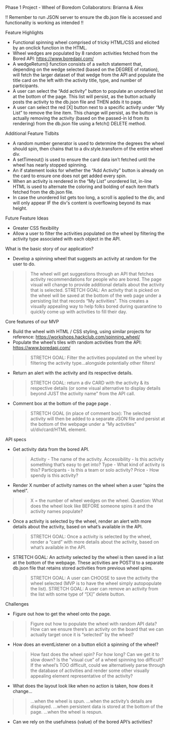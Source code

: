 Phase 1 Project - Wheel of Boredom
Collaborators: Brianna & Alex

!! Remember to run JSON server to ensure the db.json file is accessed and functionality is working as intended !!

Feature Highlights
- Functional spinning wheel comprised of tricky HTML/CSS and elicited by an onclick function in the HTML.
- Wheel wedges are populated by 8 random activities fetched from the Bored API: https://www.boredapi.com/
-  A wedgeReturn() function consists of a switch statement that, depending on the wedge selected (based on the DEGREE of rotation), will fetch the larger dataset of that wedge from the API and populate the title card on the left with the activity title, type, and number of participants.
- A user can select the “Add activity” button to populate an unordered list at the bottom of the page. This list will persist, as the button actually posts the activity to the db.json file and THEN adds it to page.
- A user can select the red [X] button next to a specific activity under “My List” to remove the line item. This change will persist, as the button is actually removing the activity (based on the passed-in Id from its rendering) from the db.json file using a fetch() DELETE method.

Additional Feature Tidbits
- A random number generator is used to determine the degrees the wheel should spin, then chains that to a div.style.transform of the entire wheel div.
- A setTimeout() is used to ensure the card data isn’t fetched until the wheel has nearly stopped spinning.
- An if statement looks for whether the “Add Activity” button is already on the card to ensure one does not get added every spin.
- When an activity is rendered in the “My List” unordered list, in-line HTML is used to alternate the coloring and bolding of each item that’s fetched from the db.json file.
- In case the unordered list gets too long, a scroll is applied to the div, and will only appear IF the div's content is overflowing beyond its max height.

Future Feature Ideas
- Greater CSS flexibility
- Allow a user to filter the activities populated on the wheel by filtering the activity type associated with each object in the API.

What is the basic story of our application?
- Develop a spinning wheel that suggests an activity at random for the user to do.
>> The wheel will get suggestions through an API that fetches activity recommendations for people who are bored.
>> The page visual will change to provide additional details about the activity that is selected.
>> STRETCH GOAL: An activity that is picked on the wheel will be saved at the bottom of the web page under a persisting list that records “My activities".
>> This creates a visually appealing way to help folks bored during quarantine to quickly come up with activities to fill their day.

Core features of our MVP
- Build the wheel with HTML / CSS styling, using similar projects for reference: https://workshops.hackclub.com/spinning_wheel/
- Populate the wheel’s tiles with random activities from the API: https://www.boredapi.com/
>> STRETCH GOAL: Filter the activities populated on the wheel by filtering the activity type…alongside potentially other filters!
- Return an alert with the activity and its respective details.
>> STRETCH GOAL: return a div CARD with the activity & its respective details (or some visual alternative to display details beyond JUST the activity name” from the API call.
- Comment box at the bottom of the page page .
>> STRETCH GOAL (in place of comment box): The selected activity will then be added to a separate JSON file and persist at the bottom of the webpage under a “My activities” ul/div/card/HTML element.

API specs
- Get activity data from the bored API.
>> Activity - The name of the activity.
>> Accessibility - Is this activity something that’s easy to get into?
>> Type - What kind of activity is this?
>> Participants - Is this a team or solo activity?
>> Price - How spendy is this activity?
- Render X number of activity names on the wheel when a user “spins the wheel".
>> X = the number of wheel wedges on the wheel.
>> Question: What does the wheel look like BEFORE someone spins it and the activity names populate?
- Once a activity is selected by the wheel, render an alert with more details about the activity, based on what’s available in the API.
>> STRETCH GOAL: Once a activity is selected by the wheel, render a “card” with more details about the activity, based on what’s available in the API.
- STRETCH GOAL: An activity selected by the wheel is then saved in a list at the bottom of the webpage. These activities are POST’d to a separate db.json file that retains stored activities from previous wheel spins.
>> STRETCH GOAL: A user can CHOOSE to save the activity the wheel selected (MVP is to have the wheel simply autopopulate the list).
>> STRETCH GOAL: A user can remove an activity from the list with some type of “[X]” delete button.

Challenges
- Figure out how to get the wheel onto the page.
>> Figure out how to populate the wheel with random API data?
>> How can we ensure there’s an activity on the board that we can actually target once it is “selected” by the wheel?
- How does an eventListener on a button elicit a spinning of the wheel?
>> How fast does the wheel spin? For how long? Can we get it to slow down? Is the “visual cue” of a wheel spinning too difficult?
>> If the wheel’s TOO difficult, could we alternatively parse through the database of activities and render some other visually appealing element representative of the activity?
- What does the layout look like when no action is taken, how does it change...
>> ...when the wheel is spun.
>> ...when the activity’s details are displayed.
>> ...when persistent data is stored at the bottom of the page.
>> ...when the wheel is respun.
- Can we rely on the usefulness (value) of the bored API’s activities?
